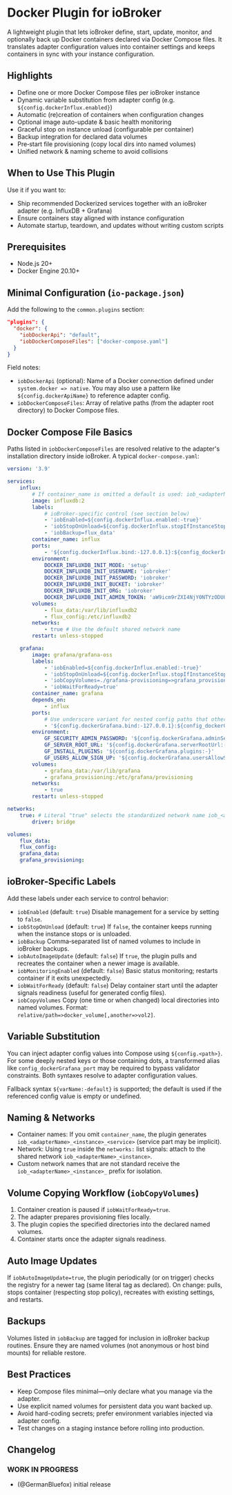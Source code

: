 # Docker Plugin for ioBroker

A lightweight plugin that lets ioBroker define, start, update, monitor, and optionally back up Docker containers declared via Docker Compose files. It translates adapter configuration values into container settings and keeps containers in sync with your instance configuration.

## Highlights

- Define one or more Docker Compose files per ioBroker instance
- Dynamic variable substitution from adapter config (e.g. `${config.dockerInflux.enabled}`)
- Automatic (re)creation of containers when configuration changes
- Optional image auto-update & basic health monitoring
- Graceful stop on instance unload (configurable per container)
- Backup integration for declared data volumes
- Pre‑start file provisioning (copy local dirs into named volumes)
- Unified network & naming scheme to avoid collisions

## When to Use This Plugin

Use it if you want to:

- Ship recommended Dockerized services together with an ioBroker adapter (e.g. InfluxDB + Grafana)
- Ensure containers stay aligned with instance configuration
- Automate startup, teardown, and updates without writing custom scripts

## Prerequisites

- Node.js 20+
- Docker Engine 20.10+

## Minimal Configuration (`io-package.json`)

Add the following to the `common.plugins` section:

```json
"plugins": {
  "docker": {
    "iobDockerApi": "default",
    "iobDockerComposeFiles": ["docker-compose.yaml"]
  }
}
```

Field notes:

- `iobDockerApi` (optional): Name of a Docker connection defined under `system.docker => native`. You may also use a pattern like `${config.dockerApiName}` to reference adapter config.
- `iobDockerComposeFiles`: Array of relative paths (from the adapter root directory) to Docker Compose files.

## Docker Compose File Basics

Paths listed in `iobDockerComposeFiles` are resolved relative to the adapter's installation directory inside ioBroker. A typical `docker-compose.yaml`:

```yaml
version: '3.9'

services:
    influx:
        # If container_name is omitted a default is used: iob_<adapterName>_<instance>
        image: influxdb:2
        labels:
            # ioBroker-specific control (see section below)
            - 'iobEnabled=${config.dockerInflux.enabled:-true}'
            - 'iobStopOnUnload=${config.dockerInflux.stopIfInstanceStopped:-true}'
            - 'iobBackup=flux_data'
        container_name: influx
        ports:
            - '${config.dockerInflux.bind:-127.0.0.1}:${config_dockerInflux_port:-8086}:8086'
        environment:
            DOCKER_INFLUXDB_INIT_MODE: 'setup'
            DOCKER_INFLUXDB_INIT_USERNAME: 'iobroker'
            DOCKER_INFLUXDB_INIT_PASSWORD: 'iobroker'
            DOCKER_INFLUXDB_INIT_BUCKET: 'iobroker'
            DOCKER_INFLUXDB_INIT_ORG: 'iobroker'
            DOCKER_INFLUXDB_INIT_ADMIN_TOKEN: 'aW9icm9rZXI4NjY0NTYzODU0NjU2NTY1MjY1Ng=='
        volumes:
            - flux_data:/var/lib/influxdb2
            - flux_config:/etc/influxdb2
        networks:
            - true # Use the default shared network name
        restart: unless-stopped

    grafana:
        image: grafana/grafana-oss
        labels:
            - 'iobEnabled=${config.dockerInflux.enabled:-true}'
            - 'iobStopOnUnload=${config.dockerInflux.stopIfInstanceStopped:-true}'
            - 'iobCopyVolumes=./grafana-provisioning=>grafana_provisioning'
            - 'iobWaitForReady=true'
        container_name: grafana
        depends_on:
            - influx
        ports:
            # Use underscore variant for nested config paths that otherwise confuse validation
            - '${config.dockerGrafana.bind:-127.0.0.1}:${config_dockerGrafana_port:-3000}:3000'
        environment:
            GF_SECURITY_ADMIN_PASSWORD: '${config.dockerGrafana.adminSecurityPassword:-iobroker}'
            GF_SERVER_ROOT_URL: '${config.dockerGrafana.serverRootUrl:-}'
            GF_INSTALL_PLUGINS: '${config.dockerGrafana.plugins:-}'
            GF_USERS_ALLOW_SIGN_UP: '${config.dockerGrafana.usersAllowSignUp:-false}'
        volumes:
            - grafana_data:/var/lib/grafana
            - grafana_provisioning:/etc/grafana/provisioning
        networks:
            - true
        restart: unless-stopped

networks:
    true: # Literal "true" selects the standardized network name iob_<adapterName>_<instance>
        driver: bridge

volumes:
    flux_data:
    flux_config:
    grafana_data:
    grafana_provisioning:
```

## ioBroker-Specific Labels

Add these labels under each service to control behavior:

- `iobEnabled` (default: `true`)
  Disable management for a service by setting to `false`.
- `iobStopOnUnload` (default: `true`)
  If `false`, the container keeps running when the instance stops or is unloaded.
- `iobBackup`
  Comma‑separated list of named volumes to include in ioBroker backups.
- `iobAutoImageUpdate` (default: `false`)
  If `true`, the plugin pulls and recreates the container when a newer image is available.
- `iobMonitoringEnabled` (default: `false`)
  Basic status monitoring; restarts container if it exits unexpectedly.
- `iobWaitForReady` (default: `false`)
  Delay container start until the adapter signals readiness (useful for generated config files).
- `iobCopyVolumes`
  Copy (one time or when changed) local directories into named volumes. Format: `relative/path=>docker_volume[,another=>vol2]`.

## Variable Substitution

You can inject adapter config values into Compose using `${config.<path>}`. For some deeply nested keys or those containing dots, a transformed alias like `config_dockerGrafana_port` may be required to bypass validator constraints. Both syntaxes resolve to adapter configuration values.

Fallback syntax `${varName:-default}` is supported; the default is used if the referenced config value is empty or undefined.

## Naming & Networks

- Container names: If you omit `container_name`, the plugin generates `iob_<adapterName>_<instance>_<service>` (service part may be implicit).
- Network: Using `true` inside the `networks:` list signals: attach to the shared network `iob_<adapterName>_<instance>`.
- Custom network names that are not standard receive the `iob_<adapterName>_<instance>_` prefix for isolation.

## Volume Copying Workflow (`iobCopyVolumes`)

1. Container creation is paused if `iobWaitForReady=true`.
2. The adapter prepares provisioning files locally.
3. The plugin copies the specified directories into the declared named volumes.
4. Container starts once the adapter signals readiness.

## Auto Image Updates

If `iobAutoImageUpdate=true`, the plugin periodically (or on trigger) checks the registry for a newer tag (same literal tag as declared). On change: pulls, stops container (respecting stop policy), recreates with existing settings, and restarts.

## Backups

Volumes listed in `iobBackup` are tagged for inclusion in ioBroker backup routines. Ensure they are named volumes (not anonymous or host bind mounts) for reliable restore.

## Best Practices

- Keep Compose files minimal—only declare what you manage via the adapter.
- Use explicit named volumes for persistent data you want backed up.
- Avoid hard-coding secrets; prefer environment variables injected via adapter config.
- Test changes on a staging instance before rolling into production.

<!--
  Placeholder for the next version (must start at line-begin):
  ### **WORK IN PROGRESS**
-->

## Changelog
### **WORK IN PROGRESS**

- (@GermanBluefox) initial release
